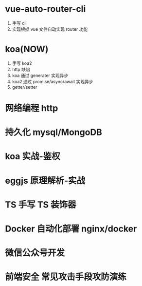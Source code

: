 # vue-auto-router-cli

1. 手写 cli
2. 实现根据 vue 文件自动实现 router 功能

# koa(NOW)

1. 手写 koa2
2. http 缺陷
3. koa 通过 generater 实现异步
4. koa2 通过 promise/async/await 实现异步
5. getter/setter

# 网络编程 http

# 持久化 mysql/MongoDB

# koa 实战-鉴权

# eggjs 原理解析-实战

# TS 手写 TS 装饰器

# Docker 自动化部署 nginx/docker

# 微信公众号开发

# 前端安全 常见攻击手段攻防演练
